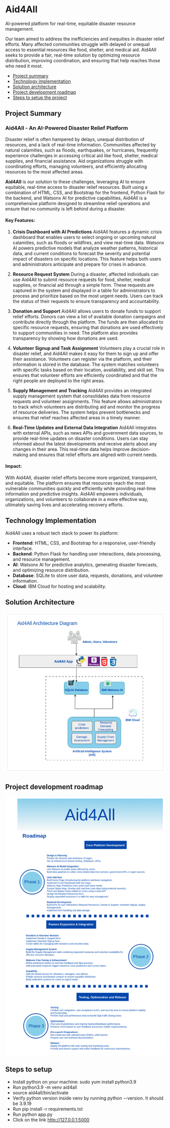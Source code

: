 # Aid4All
AI-powered platform for real-time, equitable disaster resource management.

Our team aimed to address the inefficiencies and inequities in disaster relief efforts. Many affected communities struggle with delayed or unequal access to essential resources like food, shelter, and medical aid. Aid4All seeks to provide a fair, real-time solution by optimizing resource distribution, improving coordination, and ensuring that help reaches those who need it most.

- [Project summary](#project-summary)
- [Technology implementation](#technology-implementation)
- [Solution architecture](#solution-architecture)
- [Project development roadmap](#project-development-roadmap)
- [Steps to setup the project](#steps-to-setup)



## Project Summary

### Aid4All - An AI-Powered Disaster Relief Platform

Disaster relief is often hampered by delays, unequal distribution of resources, and a lack of real-time information. Communities affected by natural calamities, such as floods, earthquakes, or hurricanes, frequently experience challenges in accessing critical aid like food, shelter, medical supplies, and financial assistance. Aid organizations struggle with coordinating efforts, managing volunteers, and efficiently allocating resources to the most affected areas.

**Aid4All** is our solution to these challenges, leveraging AI to ensure equitable, real-time access to disaster relief resources. Built using a combination of HTML, CSS, and Bootstrap for the frontend, Python Flask for the backend, and Watsonx AI for predictive capabilities, Aid4All is a comprehensive platform designed to streamline relief operations and ensure that no community is left behind during a disaster.

#### Key Features:

1. **Crisis Dashboard with AI Predictions**
   Aid4All features a dynamic crisis dashboard that enables users to select ongoing or upcoming natural calamities, such as floods or wildfires, and view real-time data. Watsonx AI powers predictive models that analyze weather patterns, historical data, and current conditions to forecast the severity and potential impact of disasters on specific locations. This feature helps both users and administrators anticipate and prepare for crises in advance.

2. **Resource Request System**
   During a disaster, affected individuals can use Aid4All to submit resource requests for food, shelter, medical supplies, or financial aid through a simple form. These requests are captured in the system and displayed in a table for administrators to process and prioritize based on the most urgent needs. Users can track the status of their requests to ensure transparency and accountability.

3. **Donation and Support**
   Aid4All allows users to donate funds to support relief efforts. Donors can view a list of available donation campaigns and contribute directly through the platform. The funds are then allocated to specific resource requests, ensuring that donations are used effectively to support communities in need. The platform also provides transparency by showing how donations are used.

4. **Volunteer Signup and Task Assignment**
   Volunteers play a crucial role in disaster relief, and Aid4All makes it easy for them to sign up and offer their assistance. Volunteers can register via the platform, and their information is stored in the database. The system matches volunteers with specific tasks based on their location, availability, and skill set. This ensures that volunteer efforts are efficiently coordinated and that the right people are deployed to the right areas.

5. **Supply Management and Tracking**
   Aid4All provides an integrated supply management system that consolidates data from resource requests and volunteer assignments. This feature allows administrators to track which volunteers are distributing aid and monitor the progress of resource deliveries. The system helps prevent bottlenecks and ensures that relief reaches affected areas in a timely manner.

6. **Real-Time Updates and External Data Integration**
   Aid4All integrates with external APIs, such as news APIs and government data sources, to provide real-time updates on disaster conditions. Users can stay informed about the latest developments and receive alerts about any changes in their area. This real-time data helps improve decision-making and ensures that relief efforts are aligned with current needs.

#### Impact:
With Aid4All, disaster relief efforts become more organized, transparent, and equitable. The platform ensures that resources reach the most vulnerable communities quickly and efficiently while providing real-time information and predictive insights. Aid4All empowers individuals, organizations, and volunteers to collaborate in a more effective way, ultimately saving lives and accelerating recovery efforts.

## Technology Implementation
Aid4All uses a robust tech stack to power its platform:
- **Frontend**: HTML, CSS, and Bootstrap for a responsive, user-friendly interface.
- **Backend**: Python Flask for handling user interactions, data processing, and resource management.
- **AI**: Watsonx AI for predictive analytics, generating disaster forecasts, and optimizing resource distribution.
- **Database**: SQLite to store user data, requests, donations, and volunteer information.
- **Cloud**: IBM Cloud for hosting and scalability.

## Solution Architecture

![Architecture](https://raw.githubusercontent.com/Sadhvi-Nayak/Aid4All/main/images/architectureDiagram.png)

## Project development roadmap

![Architecture](https://raw.githubusercontent.com/Sadhvi-Nayak/Aid4All/main/images/roadmap.png)

## Steps to setup
- Install python on your machine: sudo yum install python3.9
- Run python3.9 -m venv aid4all
- source aid4all/bin/activate
- Verify python version inside venv by running python --version. It should be 3.9.19
- Run pip install -r requirements.txt
- Run python app.py
- Click on the link http://127.0.0.1:5000
